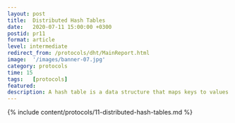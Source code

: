 ```yaml
---
layout: post
title:  Distributed Hash Tables
date:   2020-07-11 15:00:00 +0300
postid: pr11
format: article
level: intermediate
redirect_from: /protocols/dht/MainReport.html
image:  '/images/banner-07.jpg'
category: protocols
time: 15
tags:   [protocols]
featured:
description: A hash table is a data structure that maps keys to values.
---
```


{% include content/protocols/11-distributed-hash-tables.md %}
